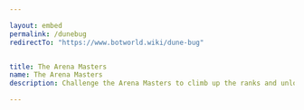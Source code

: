 ```yaml
---

layout: embed
permalink: /dunebug
redirectTo: "https://www.botworld.wiki/dune-bug"


title: The Arena Masters
name: The Arena Masters
description: Challenge the Arena Masters to climb up the ranks and unlock precious Botpack slots! Tips & Infos on how to beat every Arena Master you'll have to face in Botworld Adventure!

---
```

